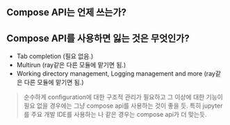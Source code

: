 ## Compose API는 언제 쓰는가?


## Compose API를 사용하면 잃는 것은 무엇인가?
- Tab completion (필요 없음.)
- Multirun (ray같은 다른 모듈에 맡기면 됨.)
- Working directory management, Logging management and more (ray같은 다른 모듈에 맡기면 됨.)

> 순수하게 configuration에 대한 구조적 관리가 필요하고 그 이상에 대한 기능이 필요 없을 경우에는 그냥 compose api를 사용하는 것이 좋을 듯.
> 특히 jupyter를 주요 개발 IDE를 사용하는 나 같은 경우는 compose api가 더 맞는듯.